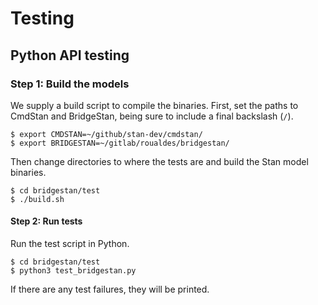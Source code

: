 # Testing

## Python API testing

### Step 1: Build the models

We supply a build script to compile the binaries.  First, set the
paths to CmdStan and BridgeStan, being sure to include a final
backslash (`/`).

```
$ export CMDSTAN=~/github/stan-dev/cmdstan/
$ export BRIDGESTAN=~/gitlab/roualdes/bridgestan/
```

Then change directories to where the tests are and build the Stan
model binaries.

```
$ cd bridgestan/test
$ ./build.sh
```

#### Step 2: Run tests

Run the test script in Python.

```
$ cd bridgestan/test
$ python3 test_bridgestan.py
```

If there are any test failures, they will be printed.




